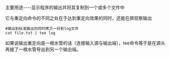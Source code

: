 主要用途----显示程序的输出并将其复制到一个或多个文件中

它与重定向命令的不同之处在于达到重定向效果的同时，还能在屏观察输出
```
#输出到标准输出的同时拷贝一份到log文件
cat file.txt | tee log
```

如果说输出重定向是一根水管的话（连接输入源与输出端），tee命令等于是在源头再接了一根水管导出到另一个输出端。
